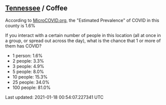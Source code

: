 
## [Tennessee](/united-states/tennessee) / Coffee

According to [MicroCOVID.org](http://microcovid.org),
the "Estimated Prevalence" of COVID in this county is 1.6%

If you interact with a certain number of people in this location
(all at once in a group, or spread out across the day), what is the chance that
1 or more of them has COVID?

- 1 person: 1.6%
- 2 people: 3.3%
- 3 people: 4.9%
- 5 people: 8.0%
- 10 people: 15.3%
- 25 people: 34.0%
- 100 people: 81.0%

Last updated: 2021-01-18 00:54:07.227341 UTC
